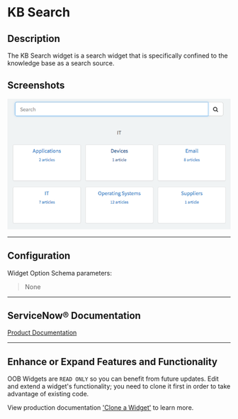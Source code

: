 # KB Search

## Description

The KB Search widget is a search widget that is specifically confined to the knowledge base as a search source.

## Screenshots
![alt text](../images/WidgetKBSearch.png "Widget KB Search")

---
## Configuration

Widget Option Schema parameters:
> None
---
## ServiceNow® Documentation
[Product Documentation](https://docs.servicenow.com/bundle/istanbul-servicenow-platform/page/build/service-portal/concept/kb-search-widget.html)

---
## Enhance or Expand Features and Functionality

OOB Widgets are `READ ONLY` so you can benefit from future updates. Edit and extend a widget's functionality; you need to clone it first in order to take advantage of existing code.

View production documentation ['Clone a Widget'](https://docs.servicenow.com/bundle/istanbul-servicenow-platform/page/build/service-portal/task/t_CloneAndEditAWidget.html) to learn more.
